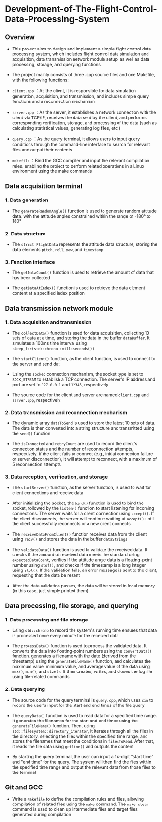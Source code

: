 # Development-of-The-Flight-Control-Data-Processing-System
## Overview
- This project aims to design and implement a simple flight control data processing system, which includes flight control data simulation and acquisition, data transmission network module setup, as well as data processing, storage, and querying functions<br><br>
- The project mainly consists of three .cpp source files and one Makefile, with the following functions:<br><br>
-  `client.cpp` ：As the client, it is responsible for data simulation generation, acquisition, and transmission, and includes simple query functions and a reconnection mechanism<br><br>
-  `server.cpp` ：As the server, it establishes a network connection with the client via TCP/IP, receives the data sent by the client, and performs corresponding verification, storage, and processing of the data (such as calculating statistical values, generating log files, etc.)<br><br>
-  `query.cpp` ：As the query terminal, it allows users to input query conditions through the command-line interface to search for relevant files and output their contents <br><br>
-  `makefile` ：Bind the GCC compiler and input the relevant compilation rules, enabling the project to perform related operations in a Linux environment using the make commands
## Data acquisition terminal
### 1. Data generation  
- The `generateRandomAngle()` function is used to generate random attitude data, with the attitude angles constrained within the range of -180° to 180°
### 2. Data structure
- The `struct FlightData` represents the attitude data structure, storing the data elements `pitch`, `roll`, `yaw`, and `timestamp`
### 3. Function interface
- The `getDataCount()` function is used to retrieve the amount of data that has been collected <br><br>
- The `getDataAtIndex()` function is used to retrieve the data element content at a specified index position
## Data transmission network module
### 1. Data acquisition and transmission
- The `collectData()` function is used for data acquisition, collecting 10 sets of data at a time, and storing the data in the buffer `dataBuffer`. It simulates a 100ms time interval using `sleep_for(std::chrono::milliseconds())` <br><br>
- The `startClient()` function, as the client function, is used to connect to the server and send dat <br><br>
- Using the `socket` connection mechanism, the socket type is set to `SOCK_STREAM` to establish a TCP connection. The server's IP address and port are set to `127.0.0.1` and `12345`, respectively <br><br>
- The source code for the client and server are named `client.cpp` and `server.cpp`, respectively
### 2. Data transmission and reconnection mechanism
- The dynamic array `dataToSend` is used to store the latest 10 sets of data. The data is then converted into a string structure and transmitted using the `send()` function <br><br>
- The `isConnected` and `retryCount` are used to record the client's connection status and the number of reconnection attempts, respectively. If the client fails to connect (e.g., initial connection failure or server disconnection), it will attempt to reconnect, with a maximum of 5 reconnection attempts
### 3. Data reception, verification, and storage
- The `startServer()` function, as the server function, is used to wait for client connections and receive data <br><br>
- After initializing the socket, the `bind()` function is used to bind the socket, followed by the `listen()` function to start listening for incoming connections. The server waits for a client connection using `accept()`. If the client disconnects, the server will continue waiting at `accept()` until the client successfully reconnects or a new client connects <br><br>
- The `receiveDataFromClient()` function receives data from the client using `recv()` and stores the data in the buffer `dataStrings` <br><br>
- The `validateData()` function is used to validate the received data. It checks if the amount of received data meets the standard using `expectedDataCount`, verifies if the attitude angle data is a floating-point number using `stof()`, and checks if the timestamp is a long integer using `stol()`. If the validation fails, an error message is sent to the client, requesting that the data be resent <br><br>
- After the data validation passes, the data will be stored in local memory (in this case, just simply printed them)
## Data processing, file storage, and querying
### 1. Data processing and file storage
- Using `std::chrono` to record the system's running time ensures that data is processed once every minute for the received data <br><br>
- The `processData()` function is used to process the validated data. It converts the data into floating-point numbers using the `convertData()` function, generates a filename with the date (derived from the timestamp) using the `generateFileName()` function, and calculates the maximum value, minimum value, and average value of the data using `max()`, `min()`, and `size()`. It then creates, writes, and closes the log file using file-related commands
### 2. Data querying
- The source code for the query terminal is `query.cpp`, which uses `cin` to record the user's input for the start and end times of the file query <br><br>
- The `queryData()` function is used to read data for a specified time range. It generates the filenames for the start and end times using the `generateFileName()` function. Then, using `std::filesystem::directory_iterator`, it iterates through all the files in the directory, selecting the files within the specified time range, and stores the filenames that meet the conditions in `filesToRead`. After that, it reads the file data using `getline()` and outputs the content <br><br>
- By starting the query terminal, the user can input a 14-digit "start time" and "end time" for the query. The system will then find the files within the specified time range and output the relevant data from those files to the terminal
## Git and GCC
- Write a `Makefile` to define the compilation rules and files, allowing compilation of related files using the `make` command. The `make clean` command is used to clean up intermediate files and target files generated during compilation



  

